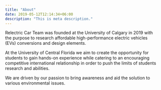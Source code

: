 ```yaml
---
title: "About"
date: 2019-05-12T12:14:34+06:00
description: "This is meta description."
---
```


Relectric Car Team was founded at the University of Calgary in 2019 with the purpose to research affordable high-performance electric vehicles (EVs) conversions and design elements.

At the University of Central Florida we aim to create the opportunity for students to gain hands-on experience while catering to an encouraging competitive international relationship in order to push the limits of students research and abilities.

We are driven by our passion to bring awareness and aid the solution to various environmental issues.
